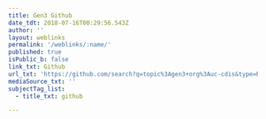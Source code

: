 ```yaml
---
title: Gen3 Github
date_tdt: 2018-07-16T00:29:56.543Z
author: ''
layout: weblinks
permalink: '/weblinks/:name/'
published: true
isPublic_b: false
link_txt: Github
url_txt: 'https://github.com/search?q=topic%3Agen3+org%3Auc-cdis&type=Repositories'
mediaSource_txt: ''
subjectTag_list:
  - title_txt: github

---
```


